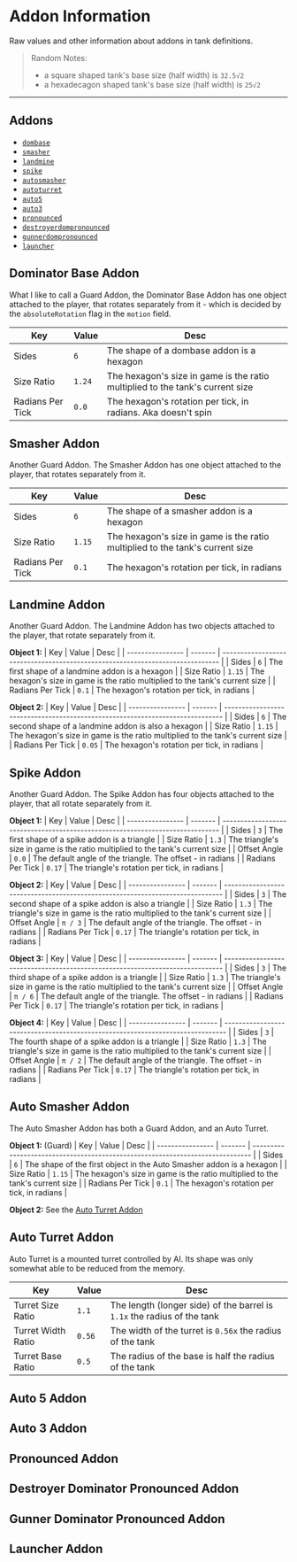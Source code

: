 # Addon Information

Raw values and other information about addons in tank definitions.

> Random Notes:
> - a square shaped tank's base size (half width) is `32.5√2`  
> - a hexadecagon shaped tank's base size (half width) is `25√2`  

--- 

## Addons

- [`dombase`](#dominator-base-addon)
- [`smasher`](#smasher-addon)
- [`landmine`](#landmine-addon)
- [`spike`](#spike-addon)
- [`autosmasher`](#auto-smasher-addon)
- [`autoturret`](#auto-turret-addon)
- [`auto5`](#auto-5-addon)
- [`auto3`](#auto-3-addon)
- [`pronounced`](#pronounced-addon)
- [`destroyerdompronounced`](#destroyer-dominator-pronounced-addon)
- [`gunnerdompronounced`](#gunner-dominator-pronounced-addon)
- [`launcher`](#launcher-addon)

## Dominator Base Addon

What I like to call a Guard Addon, the Dominator Base Addon has one object attached to the player, that rotates separately from it - which is decided by the `absoluteRotation` flag in the `motion` field.

| Key              | Value   | Desc                                                                          |
| ---------------- | ------- | ----------------------------------------------------------------------------- |
| Sides            | `6`     | The shape of a dombase addon is a hexagon                                     |
| Size Ratio       | `1.24`  | The hexagon's size in game is the ratio multiplied to the tank's current size |
| Radians Per Tick | `0.0`   | The hexagon's rotation per tick, in radians. Aka doesn't spin                 |

## Smasher Addon

Another Guard Addon. The Smasher Addon has one object attached to the player, that rotates separately from it.

| Key              | Value   | Desc                                                                          |
| ---------------- | ------- | ----------------------------------------------------------------------------- |
| Sides            | `6`     | The shape of a smasher addon is a hexagon                                     |
| Size Ratio       | `1.15`  | The hexagon's size in game is the ratio multiplied to the tank's current size |
| Radians Per Tick | `0.1`   | The hexagon's rotation per tick, in radians                                   |

## Landmine Addon

Another Guard Addon. The Landmine Addon has two objects attached to the player, that rotate separately from it.

**Object 1:**
| Key              | Value   | Desc                                                                          |
| ---------------- | ------- | ----------------------------------------------------------------------------- |
| Sides            | `6`     | The first shape of a landmine addon is a hexagon                              |
| Size Ratio       | `1.15`  | The hexagon's size in game is the ratio multiplied to the tank's current size |
| Radians Per Tick | `0.1`   | The hexagon's rotation per tick, in radians                                   |

**Object 2:**
| Key              | Value   | Desc                                                                          |
| ---------------- | ------- | ----------------------------------------------------------------------------- |
| Sides            | `6`     | The second shape of a landmine addon is also a hexagon                        |
| Size Ratio       | `1.15`  | The hexagon's size in game is the ratio multiplied to the tank's current size |
| Radians Per Tick | `0.05`  | The hexagon's rotation per tick, in radians                                   |

## Spike Addon

Another Guard Addon. The Spike Addon has four objects attached to the player, that all rotate separately from it.

**Object 1:**
| Key              | Value   | Desc                                                                          |
| ---------------- | ------- | ----------------------------------------------------------------------------- |
| Sides            | `3`     | The first shape of a spike addon is a triangle                                 |
| Size Ratio       | `1.3`   | The triangle's size in game is the ratio multiplied to the tank's current size |
| Offset Angle     | `0.0`   | The default angle of the triangle. The offset - in radians                     |
| Radians Per Tick | `0.17`  | The triangle's rotation per tick, in radians                                   |

**Object 2:**
| Key              | Value   | Desc                                                                          |
| ---------------- | ------- | ----------------------------------------------------------------------------- |
| Sides            | `3`     | The second shape of a spike addon is also a triangle                           |
| Size Ratio       | `1.3`   | The triangle's size in game is the ratio multiplied to the tank's current size |
| Offset Angle     | `π / 3` | The default angle of the triangle. The offset - in radians                     |
| Radians Per Tick | `0.17`  | The triangle's rotation per tick, in radians                                   |

**Object 3:**
| Key              | Value   | Desc                                                                          |
| ---------------- | ------- | ----------------------------------------------------------------------------- |
| Sides            | `3`     | The third shape of a spike addon is a triangle                                 |
| Size Ratio       | `1.3`   | The triangle's size in game is the ratio multiplied to the tank's current size |
| Offset Angle     | `π / 6` | The default angle of the triangle. The offset - in radians                     |
| Radians Per Tick | `0.17`  | The triangle's rotation per tick, in radians                                   |

**Object 4:**
| Key              | Value   | Desc                                                                           |
| ---------------- | ------- | ------------------------------------------------------------------------------ |
| Sides            | `3`     | The fourth shape of a spike addon is a triangle                                |
| Size Ratio       | `1.3`   | The triangle's size in game is the ratio multiplied to the tank's current size |
| Offset Angle     | `π / 2` | The default angle of the triangle. The offset - in radians                     |
| Radians Per Tick | `0.17`  | The triangle's rotation per tick, in radians                                   |

## Auto Smasher Addon

The Auto Smasher Addon has both a Guard Addon, and an Auto Turret.

**Object 1:** (Guard)
| Key              | Value   | Desc                                                                          |
| ---------------- | ------- | ----------------------------------------------------------------------------- |
| Sides            | `6`     | The shape of the first object in the Auto Smasher addon is a hexagon          |
| Size Ratio       | `1.15`  | The hexagon's size in game is the ratio multiplied to the tank's current size |
| Radians Per Tick | `0.1`   | The hexagon's rotation per tick, in radians                                   |

**Object 2:** See the [Auto Turret Addon](#auto-turret-addon)

## Auto Turret Addon

Auto Turret is a mounted turret controlled by AI. Its shape was only somewhat able to be reduced from the memory.

| Key                | Value   | Desc                                                                          |
| ------------------ | ------- | ----------------------------------------------------------------------------- |
| Turret Size Ratio  | `1.1`   | The length (longer side) of the barrel is `1.1x` the radius of the tank       |
| Turret Width Ratio | `0.56`  | The width of the turret is `0.56x` the radius of the tank                     |
| Turret Base Ratio  | `0.5`   | The radius of the base is half the radius of the tank                         |

## Auto 5 Addon

## Auto 3 Addon

## Pronounced Addon

## Destroyer Dominator Pronounced Addon

## Gunner Dominator Pronounced Addon

## Launcher Addon
